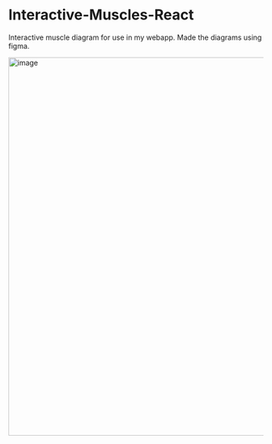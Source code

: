 # Interactive-Muscles-React
Interactive muscle diagram for use in my webapp. Made the diagrams using figma.

<img width="669" height="747" alt="image" src="https://github.com/user-attachments/assets/5087ac78-d85f-4eee-b452-d449eb94bc1d" />

